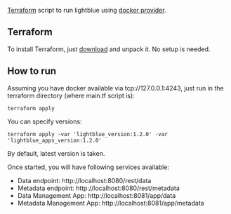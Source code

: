 [Terraform](https://www.terraform.io/intro/index.html) script to run lightblue using [docker provider](https://www.terraform.io/docs/providers/docker/index.html).

## Terraform

To install Terraform, just [download](https://www.terraform.io/downloads.html) and unpack it. No setup is needed.

## How to run

Assuming you have docker available via tcp://127.0.0.1:4243, just run in the terraform directory (where main.tf script is):
```
terraform apply
```

You can specify versions:
```
terraform apply -var 'lightblue_version:1.2.0' -var 'lightblue_apps_version:1.2.0'
```
By default, latest version is taken.

Once started, you will have following services available:

* Data endpoint: http://localhost:8080/rest/data
* Metadata endpoint: http://localhost:8080/rest/metadata
* Data Management App: http://localhost:8081/app/data
* Metadata Management App: http://localhost:8081/app/metadata
